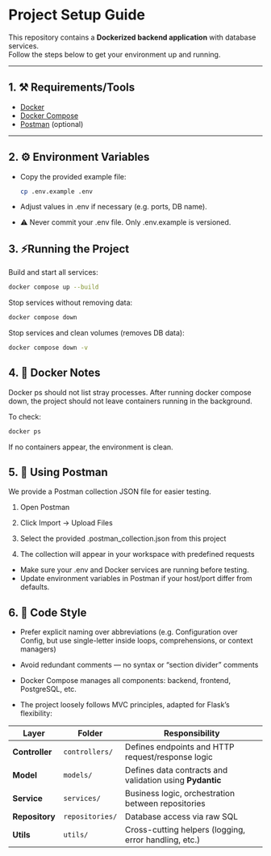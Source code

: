 # Project Setup Guide

This repository contains a **Dockerized backend application** with database services.  
Follow the steps below to get your environment up and running.

---

## 1. ⚒️ Requirements/Tools

- [Docker](https://docs.docker.com/get-docker/)
- [Docker Compose](https://docs.docker.com/compose/install/)
- [Postman](https://www.postman.com/downloads/) (optional)

---

## 2. ⚙️ Environment Variables

- Copy the provided example file:

  ```sh
  cp .env.example .env
  ```

- Adjust values in .env if necessary (e.g. ports, DB name).

- ⚠️ Never commit your .env file. Only .env.example is versioned.

## 3. ⚡Running the Project

Build and start all services:

```sh
docker compose up --build
```

Stop services without removing data:

```sh
docker compose down
```

Stop services and clean volumes (removes DB data):

```sh
docker compose down -v
```

## 4. 🐳 Docker Notes

Docker ps should not list stray processes. After running docker compose down, the project should not leave containers running in the background.

To check:

```sh
docker ps
```

If no containers appear, the environment is clean.

## 5. 🚀 Using Postman

We provide a Postman collection JSON file for easier testing.

1. Open Postman

2. Click Import → Upload Files

3. Select the provided .postman_collection.json from this project

4. The collection will appear in your workspace with predefined requests

- Make sure your .env and Docker services are running before testing.
- Update environment variables in Postman if your host/port differ from defaults.

## 6. 🧩 Code Style

- Prefer explicit naming over abbreviations (e.g. Configuration over Config, but use single-letter inside loops, comprehensions, or context managers)

- Avoid redundant comments — no syntax or “section divider” comments

- Docker Compose manages all components: backend, frontend, PostgreSQL, etc.

- The project loosely follows MVC principles, adapted for Flask’s flexibility:

| Layer          | Folder          | Responsibility                                           |
| -------------- | --------------- | -------------------------------------------------------- |
| **Controller** | `controllers/`  | Defines endpoints and HTTP request/response logic        |
| **Model**      | `models/`       | Defines data contracts and validation using **Pydantic** |
| **Service**    | `services/`     | Business logic, orchestration between repositories       |
| **Repository** | `repositories/` | Database access via raw SQL                              |
| **Utils**      | `utils/`        | Cross-cutting helpers (logging, error handling, etc.)    |
